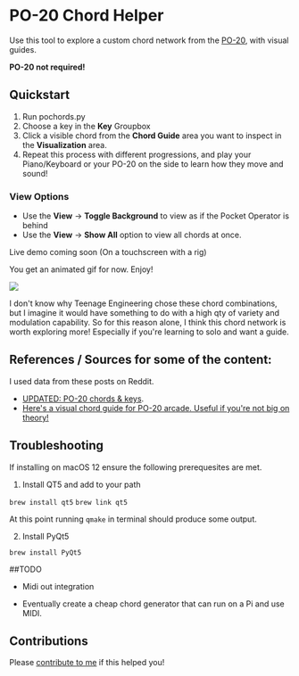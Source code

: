 # PO-20 Chord Helper

Use this tool to explore a custom chord network from the [PO-20](https://teenage.engineering/guides/po-20/en), with visual guides.

**PO-20 not required!**

## Quickstart
1. Run pochords.py
2. Choose a key in the **Key** Groupbox
3. Click a visible chord from the **Chord Guide** area you want to inspect in the **Visualization** area. 
4. Repeat this process with different progressions, and play your Piano/Keyboard or your PO-20 on the side to learn how they move and sound!

### View Options
* Use the **View** -> **Toggle Background** to view as if the Pocket Operator is behind
* Use the **View** -> **Show All** option to view all chords at once. 

Live demo coming soon (On a touchscreen with a rig)

You get an animated gif for now. Enjoy!


![](./demo.gif)

I don't know why Teenage Engineering chose these chord combinations, but I imagine it would have something to do with a high qty of variety and modulation capability. 
So for this reason alone, I think this chord network is worth exploring more! Especially if you're learning to solo and want a guide. 

## References / Sources for some of the content: 
I used data from these posts on Reddit. 
* [UPDATED: PO-20 chords & keys](reddit.com/r/pocketoperators/comments/6lflrx/heres_a_visual_chord_guide_for_po20_arcade_useful/ ). 
* [Here's a visual chord guide for PO-20 arcade. Useful if you're not big on theory!](reddit.comr/pocketoperators/comments/j7q7fx/updated_po20_chords_keys/ )

## Troubleshooting

If installing on macOS 12 ensure the following prerequesites are met.

1. Install QT5 and add to your path

`brew install qt5`
`brew link qt5`

At this point running `qmake` in terminal should produce some output.

2. Install PyQt5

`brew install PyQt5`

##TODO
* Midi out integration

* Eventually create a cheap chord generator that can run on a Pi and use MIDI. 

## Contributions
Please [contribute to me](https://colinburke.com/contribute) if this helped you!
